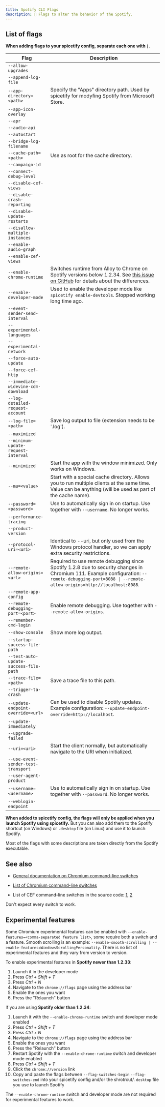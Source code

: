 ```yaml
---
title: Spotify CLI Flags
description: 🚩 Flags to alter the behavior of the Spotify.
---
```


## List of flags

**When adding flags to your spicetify config, separate each one with `|`.**

| Flag                                   | Description                                                                                                                                                                                          |
| -------------------------------------- | ---------------------------------------------------------------------------------------------------------------------------------------------------------------------------------------------------- |
| `--allow-upgrades`                     |                                                                                                                                                                                                      |
| `--append-log-file`                    |                                                                                                                                                                                                      |
| `--app-directory=<path>`               | Specify the "Apps" directory path. Used by spicetify for modyfing Spotify from Microsoft Store.                                                                                                      |
| `--app-icon-overlay`                   |                                                                                                                                                                                                      |
| `--apr`                                |                                                                                                                                                                                                      |
| `--audio-api`                          |                                                                                                                                                                                                      |
| `--autostart`                          |                                                                                                                                                                                                      |
| `--bridge-log-filename`                |                                                                                                                                                                                                      |
| `--cache-path=<path>`                  | Use as root for the cache directory.                                                                                                                                                                 |
| `--campaign-id`                        |                                                                                                                                                                                                      |
| `--connect-debug-level`                |                                                                                                                                                                                                      |
| `--disable-cef-views`                  |                                                                                                                                                                                                      |
| `--disable-crash-reporting`            |                                                                                                                                                                                                      |
| `--disable-update-restarts`            |                                                                                                                                                                                                      |
| `--disallow-multiple-instances`        |                                                                                                                                                                                                      |
| `--enable-audio-graph`                 |                                                                                                                                                                                                      |
| `--enable-cef-views`                   |                                                                                                                                                                                                      |
| `--enable-chrome-runtime`              | Switches runtime from Alloy to Chrome on Spotify versions below 1.2.34. See [this issue on GitHub](https://github.com/chromiumembedded/cef/issues/3685) for details about the differences.           |
| `--enable-developer-mode`              | Used to enable the developer mode like `spicetify enable-devtools`. Stopped working long time ago.                                                                                                   |
| `--event-sender-send-interval`         |                                                                                                                                                                                                      |
| `--experimental-languages`             |                                                                                                                                                                                                      |
| `--experimental-network`               |                                                                                                                                                                                                      |
| `--force-auto-update`                  |                                                                                                                                                                                                      |
| `--force-cef-http`                     |                                                                                                                                                                                                      |
| `--immediate-widevine-cdm-download`    |                                                                                                                                                                                                      |
| `--log-detailed-request-account`       |                                                                                                                                                                                                      |
| `--log-file=<path>`                    | Save log output to file (extension needs to be '.log').                                                                                                                                              |
| `--maximized`                          |                                                                                                                                                                                                      |
| `--minimum-update-request-interval`    |                                                                                                                                                                                                      |
| `--minimized`                          | Start the app with the window minimized. Only works on Windows.                                                                                                                                      |
| `--mu=<value>`                         | Start with a special cache directory. Allows you to run multiple clients at the same time. Value can be anything (will be used as part of the cache name).                                           |
| `--password=<password>`                | Use to automatically sign in on startup. Use together with `--username`. No longer works.                                                                                                            |
| `--performance-tracing`                |                                                                                                                                                                                                      |
| `--product-version`                    |                                                                                                                                                                                                      |
| `--protocol-uri=<uri>`                 | Identical to --uri, but only used from the Windows protocol handler, so we can apply extra security restrictions.                                                                                    |
| `--remote-allow-origins=<url>`         | Required to use remote debugging since Spotify 1.2.8 due to security changes in Chromium 111. Example configuration: `--remote-debugging-port=8088 \| --remote-allow-origins=http://localhost:8088`. |
| `--remote-app-config`                  |                                                                                                                                                                                                      |
| `--remote-debugging-port=<port>`       | Enable remote debugging. Use together with `--remote-allow-origins`.                                                                                                                                 |
| `--remember-cmd-login`                 |                                                                                                                                                                                                      |
| `--show-console`                       | Show more log output.                                                                                                                                                                                |
| `--startup-success-file-path`          |                                                                                                                                                                                                      |
| `--test-auto-update-success-file-path` |                                                                                                                                                                                                      |
| `--trace-file=<path>`                  | Save a trace file to this path.                                                                                                                                                                      |
| `--trigger-ta-crash`                   |                                                                                                                                                                                                      |
| `--update-endpoint-override=<url>`     | Can be used to disable Spotify updates. Example configuration: `--update-endpoint-override=http://localhost`.                                                                                        |
| `--update-immediately`                 |                                                                                                                                                                                                      |
| `--upgrade-failed`                     |                                                                                                                                                                                                      |
| `--uri=<uri>`                          | Start the client normally, but automatically navigate to the URI when initialized.                                                                                                                   |
| `--use-event-sender-test-transport`    |                                                                                                                                                                                                      |
| `--user-agent-product`                 |                                                                                                                                                                                                      |
| `--username=<username>`                | Use to automatically sign in on startup. Use together with `--password`. No longer works.                                                                                                            |
| `--weblogin-endpoint`                  |                                                                                                                                                                                                      |

**When added to spicetify config, the flags will only be applied when you launch Spotify using spicetify.** But you can also add them to the Spotify shortcut (on Windows) or `.desktop` file (on Linux) and use it to launch Spotify.

Most of the flags with some descriptions are taken directly from the Spotify executable.

## See also

- [General documentation on Chromium command-line switches](https://www.chromium.org/developers/how-tos/run-chromium-with-flags)

- [List of Chromium command-line switches](https://peter.sh/experiments/chromium-command-line-switches)

- List of CEF command-line switches in the source code: [1](https://github.com/chromiumembedded/cef/blob/master/tests/shared/common/client_switches.cc), [2](https://github.com/chromiumembedded/cef/blob/master/libcef/common/cef_switches.cc)

Don't expect every switch to work.

## Experimental features

Some Chromium experimental features can be enabled with `--enable-features=<comma-separated feature list>`, some require both a switch and a feature. Smooth scrolling is an example: `--enable-smooth-scrolling | --enable-features=WindowsScrollingPersonality`.
There is no list of experimental features and they vary from version to version.

To enable experimental features in **Spotify newer than 1.2.33**:

1. Launch it in the developer mode
2. Press *Ctrl + Shift + T*
3. Press *Ctrl + N*
4. Navigate to the `chrome://flags` page using the address bar
5. Enable the ones you want
6. Press the "Relaunch" button

If you are using **Spotify older than 1.2.34**:

1. Launch it with the `--enable-chrome-runtime` switch and developer mode enabled
2. Press *Ctrl + Shift + T*
3. Press *Ctrl + N*
4. Navigate to the `chrome://flags` page using the address bar
5. Enable the ones you want
6. Press the "Relaunch" button
7. Restart Spotify with the `--enable-chrome-runtime` switch and developer mode enabled
8. Press *Ctrl + Shift + T*
9. Click the `chrome://version` link
10. Copy and paste the flags between `--flag-switches-begin` `--flag-switches-end` into your spicetify config and/or the shrotrcut/`.desktop` file you use to launch Spotify

The `--enable-chrome-runtime` switch and developer mode are not required for experimental features to work.
